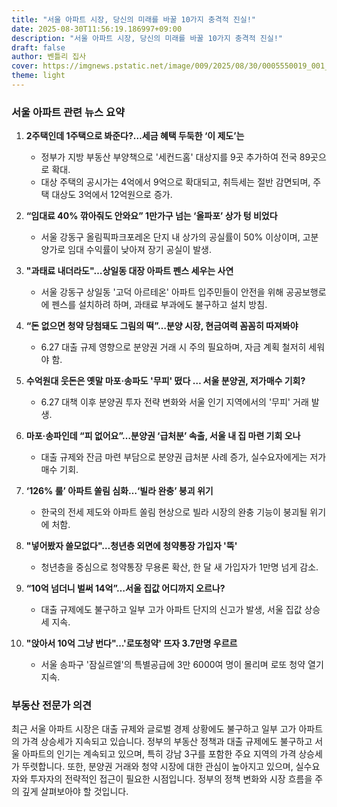 ```yaml
---
title: "서울 아파트 시장, 당신의 미래를 바꿀 10가지 충격적 진실!"
date: 2025-08-30T11:56:19.186997+09:00
description: "서울 아파트 시장, 당신의 미래를 바꿀 10가지 충격적 진실!"
draft: false
author: 벤틀리 집사
cover: https://imgnews.pstatic.net/image/009/2025/08/30/0005550019_001_20250830085914464.jpg
theme: light
---
```


### 서울 아파트 관련 뉴스 요약

1. **2주택인데 1주택으로 봐준다?…세금 혜택 두둑한 ‘이 제도’는**
   - 정부가 지방 부동산 부양책으로 '세컨드홈' 대상지를 9곳 추가하여 전국 89곳으로 확대.
   - 대상 주택의 공시가는 4억에서 9억으로 확대되고, 취득세는 절반 감면되며, 주택 대상도 3억에서 12억원으로 증가.

2. **“임대료 40% 깎아줘도 안와요” 1만가구 넘는 ‘올파포’ 상가 텅 비었다**
   - 서울 강동구 올림픽파크포레온 단지 내 상가의 공실률이 50% 이상이며, 고분양가로 임대 수익률이 낮아져 장기 공실이 발생.

3. **"과태료 내더라도"…상일동 대장 아파트 펜스 세우는 사연**
   - 서울 강동구 상일동 '고덕 아르테온' 아파트 입주민들이 안전을 위해 공공보행로에 펜스를 설치하려 하며, 과태료 부과에도 불구하고 설치 방침.

4. **“돈 없으면 청약 당첨돼도 그림의 떡”…분양 시장, 현금여력 꼼꼼히 따져봐야**
   - 6.27 대출 규제 영향으로 분양권 거래 시 주의 필요하며, 자금 계획 철저히 세워야 함.

5. **수억원대 웃돈은 옛말 마포·송파도 '무피' 떴다 … 서울 분양권, 저가매수 기회?**
   - 6.27 대책 이후 분양권 투자 전략 변화와 서울 인기 지역에서의 '무피' 거래 발생.

6. **마포·송파인데 “피 없어요”…분양권 ‘급처분’ 속출, 서울 내 집 마련 기회 오나**
   - 대출 규제와 잔금 마련 부담으로 분양권 급처분 사례 증가, 실수요자에게는 저가 매수 기회.

7. **‘126% 룰’ 아파트 쏠림 심화…‘빌라 완충’ 붕괴 위기**
   - 한국의 전세 제도와 아파트 쏠림 현상으로 빌라 시장의 완충 기능이 붕괴될 위기에 처함.

8. **"넣어봤자 쓸모없다"…청년층 외면에 청약통장 가입자 '뚝'**
   - 청년층을 중심으로 청약통장 무용론 확산, 한 달 새 가입자가 1만명 넘게 감소.

9. **“10억 넘더니 벌써 14억”…서울 집값 어디까지 오르나?**
   - 대출 규제에도 불구하고 일부 고가 아파트 단지의 신고가 발생, 서울 집값 상승세 지속.

10. **"앉아서 10억 그냥 번다"…'로또청약' 뜨자 3.7만명 우르르**
    - 서울 송파구 '잠실르엘'의 특별공급에 3만 6000여 명이 몰리며 로또 청약 열기 지속.

### 부동산 전문가 의견

최근 서울 아파트 시장은 대출 규제와 글로벌 경제 상황에도 불구하고 일부 고가 아파트의 가격 상승세가 지속되고 있습니다. 정부의 부동산 정책과 대출 규제에도 불구하고 서울 아파트의 인기는 계속되고 있으며, 특히 강남 3구를 포함한 주요 지역의 가격 상승세가 뚜렷합니다. 또한, 분양권 거래와 청약 시장에 대한 관심이 높아지고 있으며, 실수요자와 투자자의 전략적인 접근이 필요한 시점입니다. 정부의 정책 변화와 시장 흐름을 주의 깊게 살펴보아야 할 것입니다.